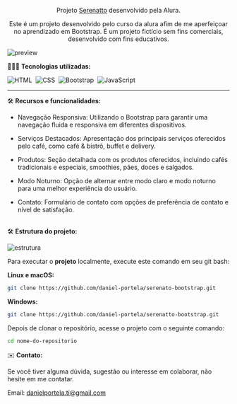 <div align="center">

Projeto <a href="https://serenattobootstrap.netlify.app/">Serenatto</a> desenvolvido pela Alura.
<p>Este é um projeto desenvolvido pelo curso da alura afim de me aperfeiçoar no aprendizado em Bootstrap. É um projeto fictício sem fins comerciais, desenvolvido com fins educativos.</p>
</div>

![preview](https://github.com/daniel-portela/serenatto-bootstrap/assets/110783805/f4b2b690-5478-427e-9259-7edc1d7143c2)

👨🏼‍💻 <b>Tecnologias utilizadas:</b>

![HTML](https://img.shields.io/badge/-HTML-0D1117?style=for-the-badge&logo=html5&labelColor=0D1117)&nbsp;
![CSS](https://img.shields.io/badge/-CSS-0D1117?style=for-the-badge&logo=CSS3&logoColor=blue&labelColor=0D1117)&nbsp;
![Bootstrap](https://img.shields.io/badge/-bootstrap-0D1117?style=for-the-badge&logo=bootstrap&logoColor=8A2BE2&labelColor=0D1117)&nbsp;
![JavaScript](https://img.shields.io/badge/-javascript-0D1117?style=for-the-badge&logo=javascript&logoColor=yellow&labelColor=0D1117)&nbsp;<hr>

🛠️ <b>Recursos e funcionalidades:</b>

- Navegação Responsiva: Utilizando o Bootstrap para garantir uma navegação fluida e responsiva em diferentes dispositivos.

- Serviços Destacados: Apresentação dos principais serviços oferecidos pelo café, como café & bistrô, buffet e delivery.

- Produtos: Seção detalhada com os produtos oferecidos, incluindo cafés tradicionais e especiais, smoothies, pães, doces e salgados.

- Modo Noturno: Opção de alternar entre modo claro e modo noturno para uma melhor experiência do usuário.

- Contato: Formulário de contato com opções de preferência de contato e nível de satisfação.</br></br>

🛠️ <b>Estrutura do projeto:</b>

![estrutura](https://github.com/daniel-portela/serenatto-bootstrap/assets/110783805/ad2cf684-25e5-4ed7-bfa3-4608a43d1431)

Para executar o <b>projeto</b> localmente, execute este comando em seu git bash:

<b>Linux e macOS:</b>

```bash
git clone https://github.com/daniel-portela/serenato-bootstrap.git
```

<b>Windows:</b>

```bash
git clone https://github.com/daniel-portela/serenatto-bootstrap.git
```
Depois de clonar o repositório, acesse o projeto com o seguinte comando:

```bash
cd nome-do-repositorio
```

✉️ <b>Contato:</b>

Se você tiver alguma dúvida, sugestão ou interesse em colaborar, não hesite em me contatar.

Email: <a href="mailto:danielportela.ti@gmail.com">danielportela.ti@gmail.com</a> 
